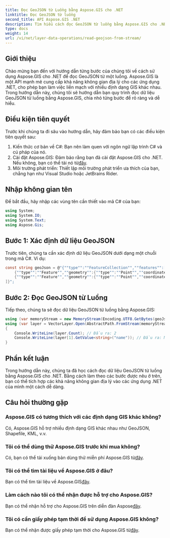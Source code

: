```yaml
---
title: Đọc GeoJSON từ Luồng bằng Aspose.GIS cho .NET
linktitle: Đọc GeoJSON từ luồng
second_title: API Aspose.GIS .NET
description: Tìm hiểu cách đọc GeoJSON từ luồng bằng Aspose.GIS cho .NET. Hãy làm theo hướng dẫn từng bước của chúng tôi để tích hợp liền mạch không gian địa lý vào ứng dụng của bạn.
type: docs
weight: 14
url: /vi/net/layer-data-operations/read-geojson-from-stream/
---
```

## Giới thiệu
Chào mừng bạn đến với hướng dẫn từng bước của chúng tôi về cách sử dụng Aspose.GIS cho .NET để đọc GeoJSON từ một luồng. Aspose.GIS là một API mạnh mẽ cung cấp khả năng không gian địa lý cho các ứng dụng .NET, cho phép bạn làm việc liền mạch với nhiều định dạng GIS khác nhau. Trong hướng dẫn này, chúng tôi sẽ hướng dẫn bạn quy trình đọc dữ liệu GeoJSON từ luồng bằng Aspose.GIS, chia nhỏ từng bước để rõ ràng và dễ hiểu.
## Điều kiện tiên quyết
Trước khi chúng ta đi sâu vào hướng dẫn, hãy đảm bảo bạn có các điều kiện tiên quyết sau:
1. Kiến thức cơ bản về C#: Bạn nên làm quen với ngôn ngữ lập trình C# và cú pháp của nó.
2.  Cài đặt Aspose.GIS: Đảm bảo rằng bạn đã cài đặt Aspose.GIS cho .NET. Nếu không, bạn có thể tải nó từ[đây](https://releases.aspose.com/gis/net/).
3. Môi trường phát triển: Thiết lập môi trường phát triển ưa thích của bạn, chẳng hạn như Visual Studio hoặc JetBrains Rider.

## Nhập không gian tên
Để bắt đầu, hãy nhập các vùng tên cần thiết vào mã C# của bạn:
```csharp
using System;
using System.IO;
using System.Text;
using Aspose.Gis;
```

## Bước 1: Xác định dữ liệu GeoJSON
Trước tiên, chúng ta cần xác định dữ liệu GeoJSON dưới dạng một chuỗi trong mã C#. Ví dụ:
```csharp
const string geoJson = @"{""type"":""FeatureCollection"",""features"":[
    {""type"":""Feature"",""geometry"":{""type"":""Point"",""coordinates"":[0, 1]},""properties"":{""name"":""John""}},
    {""type"":""Feature"",""geometry"":{""type"":""Point"",""coordinates"":[2, 3]},""properties"":{""name"":""Mary""}}
]}";
```
## Bước 2: Đọc GeoJSON từ Luồng
Tiếp theo, chúng ta sẽ đọc dữ liệu GeoJSON từ luồng bằng Aspose.GIS:
```csharp
using (var memoryStream = new MemoryStream(Encoding.UTF8.GetBytes(geoJson)))
using (var layer = VectorLayer.Open(AbstractPath.FromStream(memoryStream), Drivers.GeoJson))
{
    Console.WriteLine(layer.Count); // Đầu ra: 2
    Console.WriteLine(layer[1].GetValue<string>("name")); // Đầu ra: Mary
}
```

## Phần kết luận
Trong hướng dẫn này, chúng ta đã học cách đọc dữ liệu GeoJSON từ luồng bằng Aspose.GIS cho .NET. Bằng cách làm theo các bước được nêu ở trên, bạn có thể tích hợp các khả năng không gian địa lý vào các ứng dụng .NET của mình một cách dễ dàng.
## Câu hỏi thường gặp
### Aspose.GIS có tương thích với các định dạng GIS khác không?
Có, Aspose.GIS hỗ trợ nhiều định dạng GIS khác nhau như GeoJSON, Shapefile, KML, v.v.
### Tôi có thể dùng thử Aspose.GIS trước khi mua không?
 Có, bạn có thể tải xuống bản dùng thử miễn phí Aspose.GIS từ[đây](https://releases.aspose.com/).
### Tôi có thể tìm tài liệu về Aspose.GIS ở đâu?
 Bạn có thể tìm tài liệu về Aspose.GIS[đây](https://reference.aspose.com/gis/net/).
### Làm cách nào tôi có thể nhận được hỗ trợ cho Aspose.GIS?
 Bạn có thể nhận hỗ trợ cho Aspose.GIS trên diễn đàn Aspose[đây](https://forum.aspose.com/c/gis/33).
### Tôi có cần giấy phép tạm thời để sử dụng Aspose.GIS không?
 Bạn có thể nhận được giấy phép tạm thời cho Aspose.GIS từ[đây](https://purchase.aspose.com/temporary-license/).